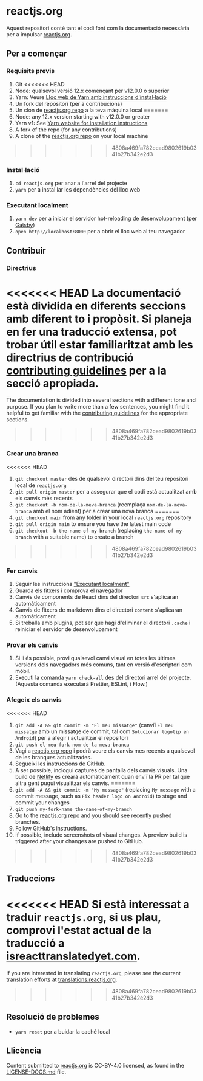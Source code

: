 # reactjs.org

Aquest repositori conté tant el codi font com la documentació necessària per a impulsar [reactjs.org](https://reactjs.org/).

## Per a començar

### Requisits previs

1. Git
<<<<<<< HEAD
1. Node: qualsevol versió 12.x començant per v12.0.0 o superior
1. Yarn: Veure [Lloc web de Yarn amb instruccions d'instal·lació](https://yarnpkg.com/lang/en/docs/install/)
1. Un fork del repositori (per a contribucions)
1. Un clon de [reactjs.org repo](https://github.com/reactjs/reactjs.org) a la teva màquina local
=======
1. Node: any 12.x version starting with v12.0.0 or greater
1. Yarn v1: See [Yarn website for installation instructions](https://yarnpkg.com/lang/en/docs/install/)
1. A fork of the repo (for any contributions)
1. A clone of the [reactjs.org repo](https://github.com/reactjs/reactjs.org) on your local machine
>>>>>>> 4808a469fa782cead9802619b0341b27b342e2d3

### Instal·lació

1. `cd reactjs.org` per anar a l'arrel del projecte
2. `yarn` per a instal·lar les dependències del lloc web

### Executant localment

1. `yarn dev` per a iniciar el servidor hot-reloading de desenvolupament (per [Gatsby](https://www.gatsbyjs.org))
2. `open http://localhost:8000` per a obrir el lloc web al teu navegador

## Contribuir

### Directrius

<<<<<<< HEAD
La documentació està dividida en diferents seccions amb diferent to i propòsit. Si planeja en fer una traducció extensa, pot trobar útil estar familiaritzat amb les directrius de contribució [contributing guidelines](https://github.com/reactjs/reactjs.org/blob/master/CONTRIBUTING.md#guidelines-for-text) per a la secció apropiada.
=======
The documentation is divided into several sections with a different tone and purpose. If you plan to write more than a few sentences, you might find it helpful to get familiar with the [contributing guidelines](https://github.com/reactjs/reactjs.org/blob/main/CONTRIBUTING.md#guidelines-for-text) for the appropriate sections.
>>>>>>> 4808a469fa782cead9802619b0341b27b342e2d3

### Crear una branca

<<<<<<< HEAD
1. `git checkout master` des de qualsevol directori dins del teu repositori local de `reactjs.org`
2. `git pull origin master` per a assegurar que el codi està actualitzat amb els canvis més recents
3. `git checkout -b nom-de-la-meva-branca` (reemplaça `nom-de-la-meva-branca` amb el nom adient) per a crear una nova branca
=======
1. `git checkout main` from any folder in your local `reactjs.org` repository
1. `git pull origin main` to ensure you have the latest main code
1. `git checkout -b the-name-of-my-branch` (replacing `the-name-of-my-branch` with a suitable name) to create a branch
>>>>>>> 4808a469fa782cead9802619b0341b27b342e2d3

### Fer canvis

1. Seguir les instruccions ["Executant localment"](#executant-localment)
1. Guarda els fitxers i comprova el navegador
  1. Canvis de components de React dins del directori `src` s'aplicaran automàticament
  1. Canvis de fitxers de markdown dins el directori `content` s'aplicaran automàticament
  1. Si treballa amb plugins, pot ser que hagi d'eliminar el directori `.cache` i reiniciar el servidor de desenvolupament

### Provar els canvis

1. Si li és possible, provi qualsevol canvi visual en totes les últimes versions dels navegadors més comuns, tant en versió d'escriptori com mòbil.
2. Executi la comanda `yarn check-all` des del directori arrel del projecte. (Aquesta comanda executarà Prettier, ESLint, i Flow.)

### Afegeix els canvis

<<<<<<< HEAD
1. `git add -A && git commit -m "El meu missatge"` (canviï `El meu missatge` amb un missatge de commit, tal com `Solucionar logotip en Android`) per a afegir i actualitzar el repositori
1. `git push el-meu-fork nom-de-la-meva-branca`
1. Vagi a [reactjs.org repo](https://github.com/reactjs/reactjs.org) i podrà veure els canvis mes recents a qualsevol de les branques actualitzades.
1. Segueixi les instruccions de GitHub.
1. A ser possible, inclogui captures de pantalla dels canvis visuals. Una build de [Netlify](https://www.netlify.com/) es crearà automàticament quan enviï la PR per tal que altra gent pugui visualitzar els canvis.
=======
1. `git add -A && git commit -m "My message"` (replacing `My message` with a commit message, such as `Fix header logo on Android`) to stage and commit your changes
1. `git push my-fork-name the-name-of-my-branch`
1. Go to the [reactjs.org repo](https://github.com/reactjs/reactjs.org) and you should see recently pushed branches.
1. Follow GitHub's instructions.
1. If possible, include screenshots of visual changes. A preview build is triggered after your changes are pushed to GitHub.
>>>>>>> 4808a469fa782cead9802619b0341b27b342e2d3

## Traduccions

<<<<<<< HEAD
Si està interessat a traduir `reactjs.org`, si us plau, comprovi l'estat actual de la traducció a [isreacttranslatedyet.com](https://www.isreacttranslatedyet.com/).
=======
If you are interested in translating `reactjs.org`, please see the current translation efforts at [translations.reactjs.org](https://translations.reactjs.org/).
>>>>>>> 4808a469fa782cead9802619b0341b27b342e2d3

## Resolució de problemes

- `yarn reset` per a buidar la caché local

## Llicència
Content submitted to [reactjs.org](https://reactjs.org/) is CC-BY-4.0 licensed, as found in the [LICENSE-DOCS.md](https://github.com/open-source-explorer/reactjs.org/blob/master/LICENSE-DOCS.md) file.
